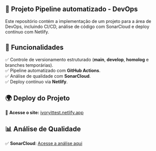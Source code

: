 ## 🚀 Projeto Pipeline automatizado - DevOps

Este repositório contém a implementação de um projeto para a área de DevOps, incluindo CI/CD, análise de código com SonarCloud e deploy contínuo com Netlify.

## 📌 Funcionalidades

✅ Controle de versionamento estruturado (**main**, **develop**, **homolog** e branches temporárias).  
✅ Pipeline automatizado com **GitHub Actions**.  
✅ Análise de qualidade com **SonarCloud**.  
✅ Deploy contínuo via **Netlify**.  

## 🌍 Deploy do Projeto

🔗 **Acesse o site:** [ivoryittest.netlify.app](https://ivoryittest.netlify.app/)

## 📊 Análise de Qualidade

✅ **SonarCloud**: [Acesse a análise aqui](https://sonarcloud.io/project/overview?id=CleberGomesJr_ivoryit-test)

